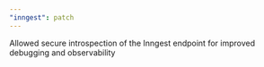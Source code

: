 ```yaml
---
"inngest": patch
---
```


Allowed secure introspection of the Inngest endpoint for improved debugging and observability
